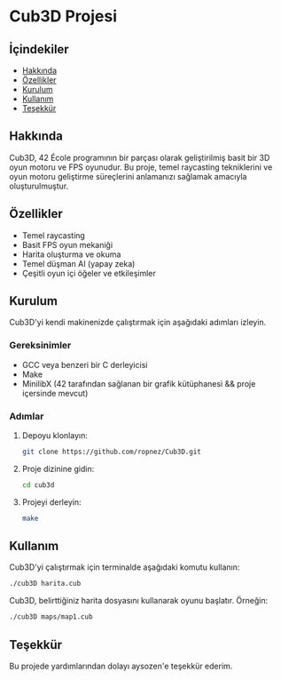 # Cub3D Projesi

## İçindekiler
- [Hakkında](#hakkında)
- [Özellikler](#özellikler)
- [Kurulum](#kurulum)
- [Kullanım](#kullanım)
- [Teşekkür](#teşekkür)

## Hakkında
Cub3D, 42 École programının bir parçası olarak geliştirilmiş basit bir 3D oyun motoru ve FPS oyunudur. Bu proje, temel raycasting tekniklerini ve oyun motoru geliştirme süreçlerini anlamanızı sağlamak amacıyla oluşturulmuştur.

## Özellikler
- Temel raycasting
- Basit FPS oyun mekaniği
- Harita oluşturma ve okuma
- Temel düşman AI (yapay zeka)
- Çeşitli oyun içi öğeler ve etkileşimler

## Kurulum
Cub3D'yi kendi makinenizde çalıştırmak için aşağıdaki adımları izleyin.

### Gereksinimler
- GCC veya benzeri bir C derleyicisi
- Make
- MinilibX (42 tarafından sağlanan bir grafik kütüphanesi && proje içersinde mevcut)

### Adımlar
1. Depoyu klonlayın:
    ```sh
    git clone https://github.com/ropnez/Cub3D.git
    ```
2. Proje dizinine gidin:
    ```sh
    cd cub3d
    ```
3. Projeyi derleyin:
    ```sh
    make
    ```

## Kullanım
Cub3D'yi çalıştırmak için terminalde aşağıdaki komutu kullanın:
```sh
./cub3D harita.cub
```
Cub3D, belirttiğiniz harita dosyasını kullanarak oyunu başlatır. Örneğin:
```sh
./cub3D maps/map1.cub
```

## Teşekkür

Bu projede yardımlarından dolayı aysozen'e teşekkür ederim.

